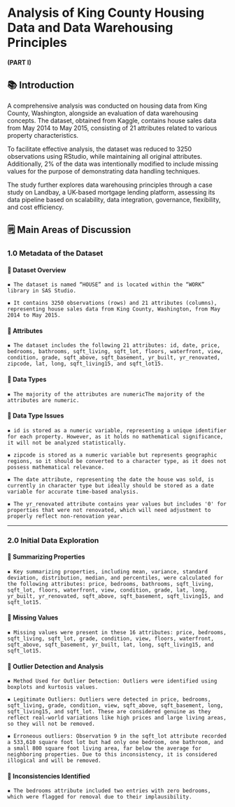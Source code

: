 # Analysis of King County Housing Data and Data Warehousing Principles

#### (PART I)

## 📚 Introduction

A comprehensive analysis was conducted on housing data from King County, Washington, alongside an evaluation of data warehousing concepts. The dataset, obtained from Kaggle, contains house sales data from May 2014 to May 2015, consisting of 21 attributes related to various property characteristics. 

To facilitate effective analysis, the dataset was reduced to 3250 observations using RStudio, while maintaining all original attributes. Additionally, 2% of the data was intentionally modified to include missing values for the purpose of demonstrating data handling techniques. 

The study further explores data warehousing principles through a case study on Landbay, a UK-based mortgage lending platform, assessing its data pipeline based on scalability, data integration, governance, flexibility, and cost efficiency.

## 🗒️ Main Areas of Discussion

### 1.0 Metadata of the Dataset

#### 📌 Dataset Overview

    ▪️ The dataset is named “HOUSE” and is located within the “WORK” library in SAS Studio.
    
    ▪️ It contains 3250 observations (rows) and 21 attributes (columns), representing house sales data from King County, Washington, from May 2014 to May 2015.
    
#### 📌 Attributes

    ▪️ The dataset includes the following 21 attributes: id, date, price, bedrooms, bathrooms, sqft_living, sqft_lot, floors, waterfront, view, condition, grade, sqft_above, sqft_basement, yr_built, yr_renovated, zipcode, lat, long, sqft_living15, and sqft_lot15.
    
#### 📌 Data Types

    ▪️ The majority of the attributes are numericThe majority of the attributes are numeric. 

#### 📌 Data Type Issues

    ▪️ id is stored as a numeric variable, representing a unique identifier for each property. However, as it holds no mathematical significance, it will not be analyzed statistically.

    ▪️ zipcode is stored as a numeric variable but represents geographic regions, so it should be converted to a character type, as it does not possess mathematical relevance.

    ▪️ The date attribute, representing the date the house was sold, is currently in character type but ideally should be stored as a date variable for accurate time-based analysis.
    
    ▪️ The yr_renovated attribute contains year values but includes '0' for properties that were not renovated, which will need adjustment to properly reflect non-renovation year.

---

### 2.0 Initial Data Exploration

#### 📌 Summarizing Properties

    ▪️ Key summarizing properties, including mean, variance, standard deviation, distribution, median, and percentiles, were calculated for the following attributes: price, bedrooms, bathrooms, sqft_living, sqft_lot, floors, waterfront, view, condition, grade, lat, long, yr_built, yr_renovated, sqft_above, sqft_basement, sqft_living15, and sqft_lot15.

#### 📌 Missing Values

    ▪️ Missing values were present in these 16 attributes: price, bedrooms, sqft_living, sqft_lot, grade, condition, view, floors, waterfront, sqft_above, sqft_basement, yr_built, lat, long, sqft_living15, and sqft_lot15. 

#### 📌 Outlier Detection and Analysis

    ▪️ Method Used for Outlier Detection: Outliers were identified using boxplots and kurtosis values. 
    
    ▪️ Legitimate Outliers: Outliers were detected in price, bedrooms, sqft_living, grade, condition, view, sqft_above, sqft_basement, long, sqft_living15, and sqft_lot. These are considered genuine as they reflect real-world variations like high prices and large living areas, so they will not be removed.

    ▪️ Erroneous outliers: Observation 9 in the sqft_lot attribute recorded a 533,610 square foot lot but had only one bedroom, one bathroom, and a small 800 square foot living area, far below the average for neighboring properties. Due to this inconsistency, it is considered illogical and will be removed.

#### 📌 Inconsistencies Identified

    ▪️ The bedrooms attribute included two entries with zero bedrooms, which were flagged for removal due to their implausibility.
    

    


